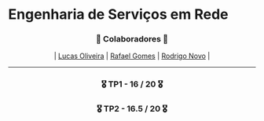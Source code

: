# Engenharia de Serviços em Rede

<h3 align="center">🚀 Colaboradores 🚀</h3>

<div align="center">

| [Lucas Oliveira](https://github.com/LucasOli20) | [Rafael Gomes](https://github.com/RafaGomes1) | [Rodrigo Novo](https://github.com/Jinjas) |

</div>

---

<h3 align="center"> 🎖️ TP1 - 16 / 20 🎖️ </h3>
<h3 align="center"> 🎖️ TP2 - 16.5 / 20 🎖️ </h3>
